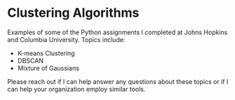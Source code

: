 # Clustering Algorithms

Examples of some of the Python assignments I completed at Johns Hopkins and Columbia University. Topics include:

- K-means Clustering
- DBSCAN
- Mixture of Gaussians

Please reach out if I can help answer any questions about these topics or if I can help your organization employ similar tools.
